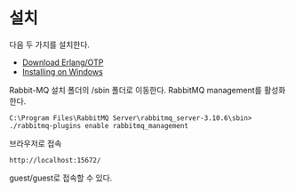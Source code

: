 # 설치

다음 두 가지를 설치한다. 
* [Download Erlang/OTP](https://www.erlang.org/downloads)
* [Installing on Windows](https://www.rabbitmq.com/install-windows.html#service)


Rabbit-MQ 설치 폴더의 /sbin 폴더로 이동한다.  RabbitMQ management를 활성화 한다. 

```
C:\Program Files\RabbitMQ Server\rabbitmq_server-3.10.6\sbin> ./rabbitmq-plugins enable rabbitmq_management
```
브라우저로 접속 
```
http://localhost:15672/
```

guest/guest로 접속할 수 있다. 


